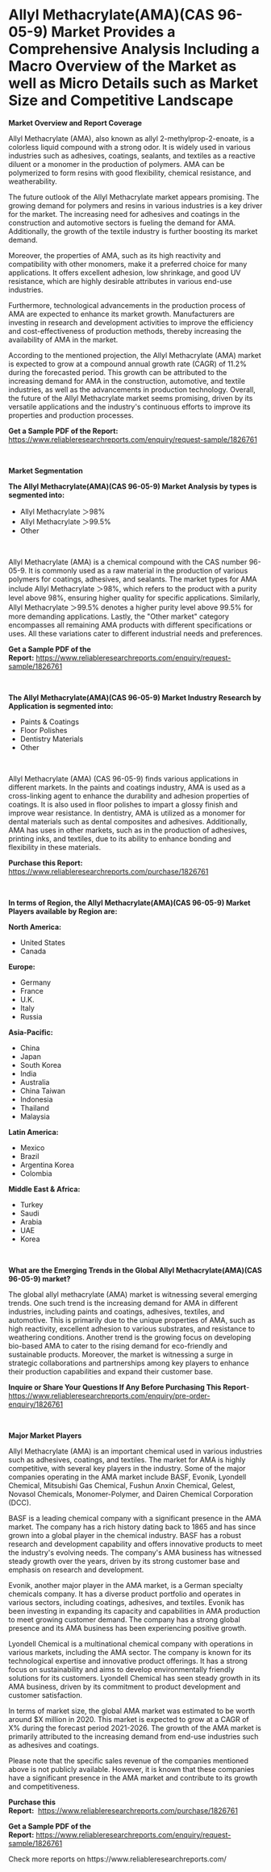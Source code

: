 <p><h1>Allyl Methacrylate(AMA)(CAS 96-05-9) Market Provides a Comprehensive Analysis Including a Macro Overview of the Market as well as Micro Details such as Market Size and Competitive Landscape</h1></p><p><strong>Market Overview and Report Coverage</strong></p>
<p><p>Allyl Methacrylate (AMA), also known as allyl 2-methylprop-2-enoate, is a colorless liquid compound with a strong odor. It is widely used in various industries such as adhesives, coatings, sealants, and textiles as a reactive diluent or a monomer in the production of polymers. AMA can be polymerized to form resins with good flexibility, chemical resistance, and weatherability.</p><p>The future outlook of the Allyl Methacrylate market appears promising. The growing demand for polymers and resins in various industries is a key driver for the market. The increasing need for adhesives and coatings in the construction and automotive sectors is fueling the demand for AMA. Additionally, the growth of the textile industry is further boosting its market demand.</p><p>Moreover, the properties of AMA, such as its high reactivity and compatibility with other monomers, make it a preferred choice for many applications. It offers excellent adhesion, low shrinkage, and good UV resistance, which are highly desirable attributes in various end-use industries.</p><p>Furthermore, technological advancements in the production process of AMA are expected to enhance its market growth. Manufacturers are investing in research and development activities to improve the efficiency and cost-effectiveness of production methods, thereby increasing the availability of AMA in the market.</p><p>According to the mentioned projection, the Allyl Methacrylate (AMA) market is expected to grow at a compound annual growth rate (CAGR) of 11.2% during the forecasted period. This growth can be attributed to the increasing demand for AMA in the construction, automotive, and textile industries, as well as the advancements in production technology. Overall, the future of the Allyl Methacrylate market seems promising, driven by its versatile applications and the industry's continuous efforts to improve its properties and production processes.</p></p>
<p><strong>Get a Sample PDF of the Report:</strong> <a href="https://www.reliableresearchreports.com/enquiry/request-sample/1826761">https://www.reliableresearchreports.com/enquiry/request-sample/1826761</a></p>
<p>&nbsp;</p>
<p><strong>Market Segmentation</strong></p>
<p><strong>The Allyl Methacrylate(AMA)(CAS 96-05-9) Market Analysis by types is segmented into:</strong></p>
<p><ul><li>Allyl Methacrylate ＞98%</li><li>Allyl Methacrylate ＞99.5%</li><li>Other</li></ul></p>
<p>&nbsp;</p>
<p><p>Allyl Methacrylate (AMA) is a chemical compound with the CAS number 96-05-9. It is commonly used as a raw material in the production of various polymers for coatings, adhesives, and sealants. The market types for AMA include Allyl Methacrylate ＞98%, which refers to the product with a purity level above 98%, ensuring higher quality for specific applications. Similarly, Allyl Methacrylate ＞99.5% denotes a higher purity level above 99.5% for more demanding applications. Lastly, the "Other market" category encompasses all remaining AMA products with different specifications or uses. All these variations cater to different industrial needs and preferences.</p></p>
<p><strong>Get a Sample PDF of the Report:</strong>&nbsp;<a href="https://www.reliableresearchreports.com/enquiry/request-sample/1826761">https://www.reliableresearchreports.com/enquiry/request-sample/1826761</a></p>
<p>&nbsp;</p>
<p><strong>The Allyl Methacrylate(AMA)(CAS 96-05-9) Market Industry Research by Application is segmented into:</strong></p>
<p><ul><li>Paints & Coatings</li><li>Floor Polishes</li><li>Dentistry Materials</li><li>Other</li></ul></p>
<p>&nbsp;</p>
<p><p>Allyl Methacrylate (AMA) (CAS 96-05-9) finds various applications in different markets. In the paints and coatings industry, AMA is used as a cross-linking agent to enhance the durability and adhesion properties of coatings. It is also used in floor polishes to impart a glossy finish and improve wear resistance. In dentistry, AMA is utilized as a monomer for dental materials such as dental composites and adhesives. Additionally, AMA has uses in other markets, such as in the production of adhesives, printing inks, and textiles, due to its ability to enhance bonding and flexibility in these materials.</p></p>
<p><strong>Purchase this Report:</strong>&nbsp; <a href="https://www.reliableresearchreports.com/purchase/1826761">https://www.reliableresearchreports.com/purchase/1826761</a></p>
<p>&nbsp;</p>
<p><strong>In terms of Region, the Allyl Methacrylate(AMA)(CAS 96-05-9) Market Players available by Region are:</strong></p>
<p>
    <p> <strong> North America: </strong>
        <ul>
            <li>United States</li>
            <li>Canada</li>
        </ul>
        </p> 
    <p> <strong> Europe: </strong>
        <ul>
            <li>Germany</li>
            <li>France</li>
            <li>U.K.</li>
            <li>Italy</li>
            <li>Russia</li>
        </ul>
        </p> 
    <p> <strong> Asia-Pacific: </strong>
        <ul>
            <li>China</li>
            <li>Japan</li>
            <li>South Korea</li>
            <li>India</li>
            <li>Australia</li>
            <li>China Taiwan</li>
            <li>Indonesia</li>
            <li>Thailand</li>
            <li>Malaysia</li>
        </ul>
        </p> 
    <p> <strong> Latin America: </strong>
        <ul>
            <li>Mexico</li>
            <li>Brazil</li>
            <li>Argentina Korea</li>
            <li>Colombia</li>
        </ul>
        </p> 
    <p> <strong> Middle East & Africa: </strong>
        <ul>
            <li>Turkey</li>
            <li>Saudi</li>
            <li>Arabia</li>
            <li>UAE</li>
            <li>Korea</li>
        </ul>
    </p>
    </p>
<p>&nbsp;</p>
<p><strong>What are the Emerging Trends in the Global Allyl Methacrylate(AMA)(CAS 96-05-9) market?</strong></p>
<p><p>The global allyl methacrylate (AMA) market is witnessing several emerging trends. One such trend is the increasing demand for AMA in different industries, including paints and coatings, adhesives, textiles, and automotive. This is primarily due to the unique properties of AMA, such as high reactivity, excellent adhesion to various substrates, and resistance to weathering conditions. Another trend is the growing focus on developing bio-based AMA to cater to the rising demand for eco-friendly and sustainable products. Moreover, the market is witnessing a surge in strategic collaborations and partnerships among key players to enhance their production capabilities and expand their customer base.</p></p>
<p><strong>Inquire or Share Your Questions If Any Before Purchasing This Report</strong>- <a href="https://www.reliableresearchreports.com/enquiry/pre-order-enquiry/1826761">https://www.reliableresearchreports.com/enquiry/pre-order-enquiry/1826761</a></p>
<p>&nbsp;</p>
<p><strong>Major Market Players</strong></p>
<p><p>Allyl Methacrylate (AMA) is an important chemical used in various industries such as adhesives, coatings, and textiles. The market for AMA is highly competitive, with several key players in the industry. Some of the major companies operating in the AMA market include BASF, Evonik, Lyondell Chemical, Mitsubishi Gas Chemical, Fushun Anxin Chemical, Gelest, Novasol Chemicals, Monomer-Polymer, and Dairen Chemical Corporation (DCC).</p><p>BASF is a leading chemical company with a significant presence in the AMA market. The company has a rich history dating back to 1865 and has since grown into a global player in the chemical industry. BASF has a robust research and development capability and offers innovative products to meet the industry's evolving needs. The company's AMA business has witnessed steady growth over the years, driven by its strong customer base and emphasis on research and development.</p><p>Evonik, another major player in the AMA market, is a German specialty chemicals company. It has a diverse product portfolio and operates in various sectors, including coatings, adhesives, and textiles. Evonik has been investing in expanding its capacity and capabilities in AMA production to meet growing customer demand. The company has a strong global presence and its AMA business has been experiencing positive growth.</p><p>Lyondell Chemical is a multinational chemical company with operations in various markets, including the AMA sector. The company is known for its technological expertise and innovative product offerings. It has a strong focus on sustainability and aims to develop environmentally friendly solutions for its customers. Lyondell Chemical has seen steady growth in its AMA business, driven by its commitment to product development and customer satisfaction.</p><p>In terms of market size, the global AMA market was estimated to be worth around $X million in 2020. This market is expected to grow at a CAGR of X% during the forecast period 2021-2026. The growth of the AMA market is primarily attributed to the increasing demand from end-use industries such as adhesives and coatings.</p><p>Please note that the specific sales revenue of the companies mentioned above is not publicly available. However, it is known that these companies have a significant presence in the AMA market and contribute to its growth and competitiveness.</p></p>
<p><strong>Purchase this Report:</strong>&nbsp;&nbsp;<a href="https://www.reliableresearchreports.com/purchase/1826761">https://www.reliableresearchreports.com/purchase/1826761</a></p>
<p></p>
<p><strong>Get a Sample PDF of the Report:</strong>&nbsp;<a href="https://www.reliableresearchreports.com/enquiry/request-sample/1826761">https://www.reliableresearchreports.com/enquiry/request-sample/1826761</a></p>
<p>Check more reports on https://www.reliableresearchreports.com/</p>